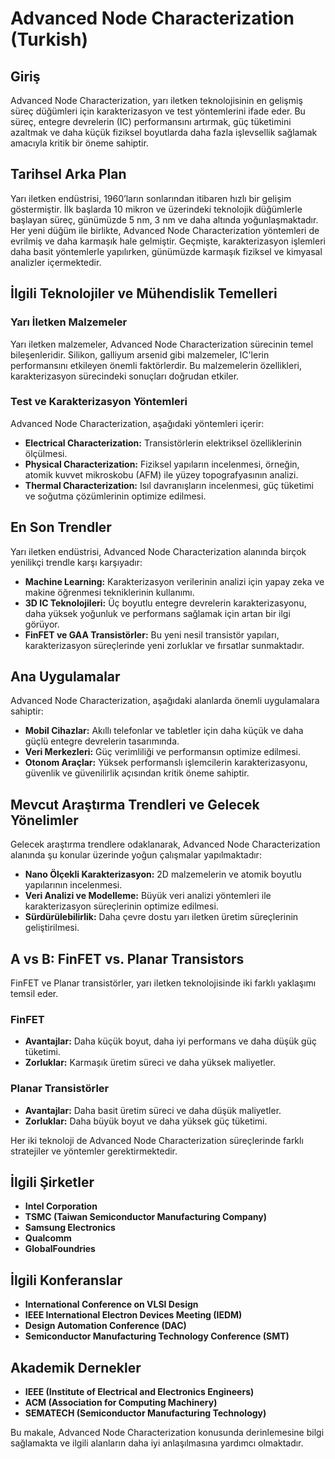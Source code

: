 # Advanced Node Characterization (Turkish)

## Giriş

Advanced Node Characterization, yarı iletken teknolojisinin en gelişmiş süreç düğümleri için karakterizasyon ve test yöntemlerini ifade eder. Bu süreç, entegre devrelerin (IC) performansını artırmak, güç tüketimini azaltmak ve daha küçük fiziksel boyutlarda daha fazla işlevsellik sağlamak amacıyla kritik bir öneme sahiptir. 

## Tarihsel Arka Plan

Yarı iletken endüstrisi, 1960’ların sonlarından itibaren hızlı bir gelişim göstermiştir. İlk başlarda 10 mikron ve üzerindeki teknolojik düğümlerle başlayan süreç, günümüzde 5 nm, 3 nm ve daha altında yoğunlaşmaktadır. Her yeni düğüm ile birlikte, Advanced Node Characterization yöntemleri de evrilmiş ve daha karmaşık hale gelmiştir. Geçmişte, karakterizasyon işlemleri daha basit yöntemlerle yapılırken, günümüzde karmaşık fiziksel ve kimyasal analizler içermektedir.

## İlgili Teknolojiler ve Mühendislik Temelleri

### Yarı İletken Malzemeler

Yarı iletken malzemeler, Advanced Node Characterization sürecinin temel bileşenleridir. Silikon, galliyum arsenid gibi malzemeler, IC'lerin performansını etkileyen önemli faktörlerdir. Bu malzemelerin özellikleri, karakterizasyon sürecindeki sonuçları doğrudan etkiler.

### Test ve Karakterizasyon Yöntemleri

Advanced Node Characterization, aşağıdaki yöntemleri içerir:

- **Electrical Characterization:** Transistörlerin elektriksel özelliklerinin ölçülmesi.
- **Physical Characterization:** Fiziksel yapıların incelenmesi, örneğin, atomik kuvvet mikroskobu (AFM) ile yüzey topografyasının analizi.
- **Thermal Characterization:** Isıl davranışların incelenmesi, güç tüketimi ve soğutma çözümlerinin optimize edilmesi.

## En Son Trendler

Yarı iletken endüstrisi, Advanced Node Characterization alanında birçok yenilikçi trendle karşı karşıyadır:

- **Machine Learning:** Karakterizasyon verilerinin analizi için yapay zeka ve makine öğrenmesi tekniklerinin kullanımı.
- **3D IC Teknolojileri:** Üç boyutlu entegre devrelerin karakterizasyonu, daha yüksek yoğunluk ve performans sağlamak için artan bir ilgi görüyor.
- **FinFET ve GAA Transistörler:** Bu yeni nesil transistör yapıları, karakterizasyon süreçlerinde yeni zorluklar ve fırsatlar sunmaktadır.

## Ana Uygulamalar

Advanced Node Characterization, aşağıdaki alanlarda önemli uygulamalara sahiptir:

- **Mobil Cihazlar:** Akıllı telefonlar ve tabletler için daha küçük ve daha güçlü entegre devrelerin tasarımında.
- **Veri Merkezleri:** Güç verimliliği ve performansın optimize edilmesi.
- **Otonom Araçlar:** Yüksek performanslı işlemcilerin karakterizasyonu, güvenlik ve güvenilirlik açısından kritik öneme sahiptir.

## Mevcut Araştırma Trendleri ve Gelecek Yönelimler

Gelecek araştırma trendlere odaklanarak, Advanced Node Characterization alanında şu konular üzerinde yoğun çalışmalar yapılmaktadır:

- **Nano Ölçekli Karakterizasyon:** 2D malzemelerin ve atomik boyutlu yapılarının incelenmesi.
- **Veri Analizi ve Modelleme:** Büyük veri analizi yöntemleri ile karakterizasyon süreçlerinin optimize edilmesi.
- **Sürdürülebilirlik:** Daha çevre dostu yarı iletken üretim süreçlerinin geliştirilmesi.

## A vs B: FinFET vs. Planar Transistors

FinFET ve Planar transistörler, yarı iletken teknolojisinde iki farklı yaklaşımı temsil eder. 

### FinFET

- **Avantajlar:** Daha küçük boyut, daha iyi performans ve daha düşük güç tüketimi.
- **Zorluklar:** Karmaşık üretim süreci ve daha yüksek maliyetler.

### Planar Transistörler

- **Avantajlar:** Daha basit üretim süreci ve daha düşük maliyetler.
- **Zorluklar:** Daha büyük boyut ve daha yüksek güç tüketimi.

Her iki teknoloji de Advanced Node Characterization süreçlerinde farklı stratejiler ve yöntemler gerektirmektedir.

## İlgili Şirketler

- **Intel Corporation**
- **TSMC (Taiwan Semiconductor Manufacturing Company)**
- **Samsung Electronics**
- **Qualcomm**
- **GlobalFoundries**

## İlgili Konferanslar

- **International Conference on VLSI Design**
- **IEEE International Electron Devices Meeting (IEDM)**
- **Design Automation Conference (DAC)**
- **Semiconductor Manufacturing Technology Conference (SMT)**

## Akademik Dernekler

- **IEEE (Institute of Electrical and Electronics Engineers)**
- **ACM (Association for Computing Machinery)**
- **SEMATECH (Semiconductor Manufacturing Technology)**

Bu makale, Advanced Node Characterization konusunda derinlemesine bilgi sağlamakta ve ilgili alanların daha iyi anlaşılmasına yardımcı olmaktadır.